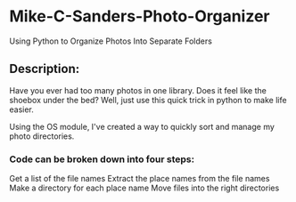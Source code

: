 # Mike-C-Sanders-Photo-Organizer
Using Python to Organize Photos Into Separate Folders

## Description: 
Have you ever had too many photos in one library. Does it feel like the shoebox under the bed? Well, just use this quick trick in python to make life easier. 

Using the OS module, I've created a way to quickly sort and manage my photo directories. 

### Code can be broken down into four steps: 
  Get a list of the file names
  Extract the place names from the file names
  Make a directory for each place name
  Move files into the right directories
